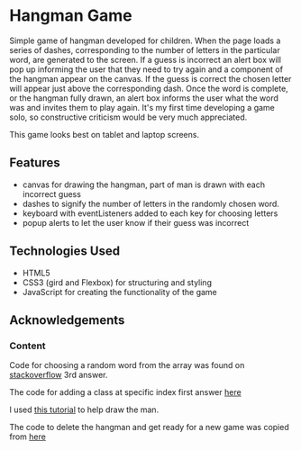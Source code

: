 # Hangman Game

Simple game of hangman developed for children. When the page loads a series of dashes, corresponding to the number of letters in the particular word, are generated to the screen. If a guess is incorrect an alert box will pop up informing the user that they need to try again and a component of the hangman appear on the canvas. If the guess is correct the chosen letter will appear just above the corresponding dash. Once the word is complete, or the hangman fully drawn, an alert box informs the user what the word was and invites them to play again. 
It's my first time developing a game solo, so constructive criticism would be very much appreciated.

This game looks best on tablet and laptop screens.

## Features
* canvas for drawing the hangman, part of man is drawn with each incorrect guess
* dashes to signify the number of letters in the randomly chosen word.
* keyboard with eventListeners added to each key for choosing letters
* popup alerts to let the user know if their guess was incorrect


## Technologies Used
* HTML5
* CSS3 (gird and Flexbox) for structuring and styling
* JavaScript for creating the functionality of the game

## Acknowledgements

### Content
Code for choosing a random word from the array was found on [stackoverflow](https://stackoverflow.com/questions/42211863/pick-a-random-item-from-a-javascript-array) 3rd answer.

The code for adding a class at specific index first answer [here](https://stackoverflow.com/questions/49314884/elementindex-addclass-does-not-work/49314942)

I used [this tutorial](https://developer.mozilla.org/en-US/docs/Web/API/Canvas_API/Tutorial) to help draw the man. 

The code to delete the hangman and get ready for a new game was copied from [here](https://developer.mozilla.org/en-US/docs/Web/API/CanvasRenderingContext2D/clearRect)